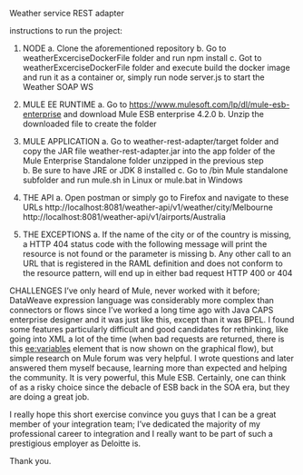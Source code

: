 Weather service REST adapter

instructions to run the project:

1.	NODE
  a.	Clone the aforementioned repository
  b.	Go to weatherExcerciseDockerFile folder and run npm install
  c.	Got to weatherExcerciseDockerFile folder and execute build the docker image and run it as a container or, simply run node server.js to start the Weather SOAP WS
2.	MULE EE RUNTIME
  a.	Go to https://www.mulesoft.com/lp/dl/mule-esb-enterprise and download Mule ESB enterprise 4.2.0
  b.	Unzip the downloaded file to create the folder
 
3.	MULE APPLICATION
  a.	Go to weather-rest-adapter/target folder and copy the JAR file weather-rest-adapter.jar into the app folder of the Mule Enterprise Standalone folder unzipped in the previous step	 
  b.	Be sure to have JRE or JDK 8 installed
c.	Go to /bin Mule standalone subfolder and run mule.sh in Linux or mule.bat in Windows



4.	THE API
  a.	Open postman or simply go to Firefox and navigate to these URLs
      http://localhost:8081/weather-api/v1/weather/city/Melbourne
      http://localhost:8081/weather-api/v1/airports/Australia

5.	THE EXCEPTIONS
  a.	If the name of the city or of the country is missing, a HTTP 404 status code with the following message will print the resource is not found or the parameter is missing
  b.	Any other call to an URL that is registered in the RAML definition and does not conform to the resource pattern, will end up in either bad request HTTP 400 or 404 


CHALLENGES
I’ve only heard of Mule, never worked with it before; DataWeave expression language was considerably more complex than connectors or flows since I’ve worked a long time ago with Java CAPS enterprise designer and it was just like this, except than it was BPEL. I found some features particularly difficult and good candidates for rethinking, like going into XML a lot of the time (when bad requests are returned, there is this <ee:variables> element that is now shown on the graphical flow), but simple research on Mule forum was very helpful. I wrote questions and later answered them myself because, learning more than expected and helping the community.
It is very powerful, this Mule ESB. Certainly, one can think of as a risky choice since the debacle of ESB back in the SOA era, but they are doing a great job.

I really hope this short exercise convince you guys that I can be a great member of your integration team; I’ve dedicated the majority of my professional career to integration and I really want to be part of such a prestigious employer as Deloitte is.

Thank you.
